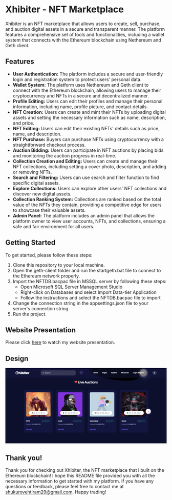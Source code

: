 # Xhibiter - NFT Marketplace

Xhibiter is an NFT marketplace that allows users to create, sell, purchase, and auction digital assets in a secure and transparent manner. The platform features a comprehensive set of tools and functionalities, including a wallet system that connects with the Ethereum blockchain using Nethereum and Geth client.

## Features

- **User Authentication:** The platform includes a secure and user-friendly login and registration system to protect users' personal data.
- **Wallet System:** The platform uses Nethereum and Geth client to connect with the Ethereum blockchain, allowing users to manage their cryptocurrency and NFTs in a secure and decentralized manner.
- **Profile Editing:** Users can edit their profiles and manage their personal information, including name, profile picture, and contact details.
- **NFT Creation:** Users can create and mint their NFTs by uploading digital assets and setting the necessary information such as name, description, and price.
- **NFT Editing:** Users can edit their existing NFTs' details such as price, name, and description.
- **NFT Purchase:** Buyers can purchase NFTs using cryptocurrency with a straightforward checkout process.
- **Auction Bidding:** Users can participate in NFT auctions by placing bids and monitoring the auction progress in real-time.
- **Collection Creation and Editing:** Users can create and manage their NFT collections, including setting a cover photo, description, and adding or removing NFTs.
- **Search and Filtering:** Users can use search and filter function to find specific digital assets.
- **Explore Collections:** Users can explore other users' NFT collections and discover new digital assets.
- **Collection Ranking System:** Collections are ranked based on the total value of the NFTs they contain, providing a competitive edge for users to showcase their valuable assets.
- **Admin Panel:** The platform includes an admin panel that allows the platform owner to view user accounts, NFTs, and collections, ensuring a safe and fair environment for all users.

## Getting Started

To get started, please follow these steps:

1. Clone this repository to your local machine.
2. Open the geth-client folder and run the startgeth.bat file to connect to the Ethereum network properly.
3. Import the NFTDB.bacpac file in MSSQL server by following these steps:
   - Open Microsoft SQL Server Management Studio
   - Right-click on Databases and select Import Data-tier Application
   - Follow the instructions and select the NFTDB.bacpac file to import
4. Change the connection string in the appsettings.json file to your server's connection string.
5. Run the project.

## Website Presentation

Please click [here](https://drive.google.com/file/d/1bGqaWYJy5NHbpsOdZVieNLc9-OiSBsTg/view?usp=share_link) to watch my website presentation.

## Design

![Xhibiter Design](./design.png)

## Thank you!

Thank you for checking out Xhibiter, the NFT marketplace that i built on the Ethereum blockchain! I hope this README file provided you with all the necessary information to get started with my platform. If you have any questions or feedback, please feel free to contact me at shukurovehtiram29@gmail.com. Happy trading!
